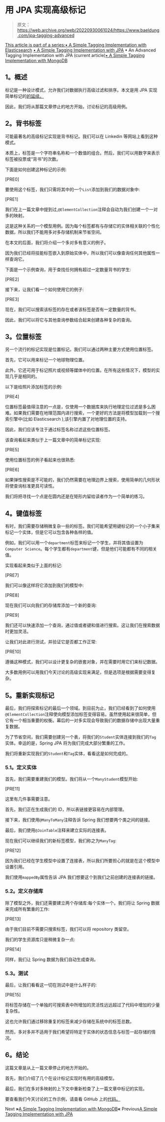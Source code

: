 # 用 JPA 实现高级标记

> 原文：<https://web.archive.org/web/20220930061024/https://www.baeldung.com/jpa-tagging-advanced>

[This article is part of a series:](javascript:void(0);)[• A Simple Tagging Implementation with Elasticsearch](/web/20220627174425/https://www.baeldung.com/elasticsearch-tagging)
[• A Simple Tagging Implementation with JPA](/web/20220627174425/https://www.baeldung.com/jpa-tagging)
• An Advanced Tagging Implementation with JPA (current article)[• A Simple Tagging Implementation with MongoDB](/web/20220627174425/https://www.baeldung.com/mongodb-tagging)

## **1。概述**

标记是一种设计模式，允许我们对数据执行高级过滤和排序。本文是用 JPA 实现简单标记的[的延续。](/web/20220627174425/https://www.baeldung.com/jpa-tagging)

因此，我们将从那篇文章停止的地方开始，讨论标记的高级用例。

## **2。背书标签**

可能最著名的高级标记实现是背书标记。我们可以在 Linkedin 等网站上看到这种模式。

本质上，标签是一个字符串名称和一个数值的组合。然后，我们可以用数字来表示标签被投票或“背书”的次数。

下面是如何创建这种标记的示例:

[PRE0]

要使用这个标签，我们只需将其中的一个`List`添加到我们的数据对象中:

[PRE1]

我们在上一篇文章中提到过,`@ElementCollection`注释会自动为我们创建一个一对多的映射。

这是这种关系的一个模型用例。因为每个标签都有与存储它的实体相关联的个性化数据，所以我们不能用多对多存储机制来节省空间。

在本文的后面，我们将介绍一个多对多有意义的例子。

因为我们已经将技能标签嵌入到原始实体中，所以我们可以像查询任何其他属性一样查询它。

下面是一个示例查询，用于查找任何拥有超过一定数量背书的学生:

[PRE2]

接下来，让我们看一个如何使用它的例子:

[PRE3]

现在，我们可以搜索该标签的存在或者该标签是否有一定数量的背书。

因此，我们可以将它与其他查询参数结合起来创建各种复杂的查询。

## **3。位置标签**

另一个流行的标记实现是位置标记。我们可以通过两种主要方式使用位置标签。

首先，它可以用来标记一个地球物理位置。

此外，它还可用于标记照片或视频等媒体中的位置。在所有这些情况下，模型的实现几乎是相同的。

以下是给照片添加标签的示例:

[PRE4]

位置标签最值得注意的一点是，仅使用一个数据库来执行地理定位过滤是多么困难。如果我们需要在地理范围内进行搜索，一个更好的方法是将模型加载到一个搜索引擎中(比如 Elasticsearch ),该引擎内置了对地理位置的支持。

因此，我们应该专注于通过标签名称过滤这些位置标签。

该查询看起来类似于上一篇文章中的简单标记实现:

[PRE5]

使用位置标签的例子看起来也很熟悉:

[PRE6]

如果弹性搜索是不可能的，我们仍然需要在地理边界上搜索，使用简单的几何形状将使查询标准更具可读性。

我们将把寻找一个点是在圆内还是在矩形内留给读者作为一个简单的练习。

## **4。键值标签**

有时，我们需要存储稍微复杂一些的标签。我们可能希望用键标记的一个小子集来标记一个实体，但是它可以包含各种各样的值。

例如，我们可以用一个`department`标签来标记一个学生，并将其值设置为`Computer Science`。每个学生都有`department`键，但是他们可能都有不同的相关值。

实现看起来类似于上面的标记:

[PRE7]

我们可以像这样将它添加到我们的模型中:

[PRE8]

现在我们可以向我们的存储库添加一个新的查询:

[PRE9]

我们还可以快速添加一个查询，通过值或者键和值进行搜索。这让我们在搜索数据时更加灵活。

让我们对此进行测试，并验证它是否都工作正常:

[PRE10]

遵循这种模式，我们可以设计更复杂的嵌套对象，并在需要时用它们来标记数据。

大多数用例可以用我们今天讨论的高级实现来满足，但是选项是根据需要变得复杂。

## **5。重新实现标记**

最后，我们将探索标记的最后一个领域。到目前为止，我们已经看到了如何使用`@ElementCollection`注释使向模型添加标签变得容易。虽然使用起来很简单，但它有一个相当重要的权衡。幕后的一对多实现会导致我们的数据存储中出现大量重复数据。

为了节省空间，我们需要创建另一个表，将我们的`Student`实体连接到我们的`Tag`实体。幸运的是，Spring JPA 将为我们完成大部分繁重的工作。

我们将重新实现我们的`Student`和`Tag`实体，看看这是如何完成的。

### **5.1。定义实体**

首先，我们需要重建我们的模型。我们将从一个`ManyStudent`模型开始:

[PRE11]

这里有几件事需要注意。

首先，我们正在生成我们的 ID，所以表链接更容易在内部管理。

接下来，我们使用`@ManyToMany`注释告诉 Spring 我们想要两个类之间的链接。

最后，我们使用`@JoinTable`注释来建立实际的连接表。

现在我们可以继续我们的新标签模型，我们称之为`ManyTag`:

[PRE12]

因为我们已经在学生模型中设置了连接表，所以我们所要担心的就是在这个模型中设置引用。

我们使用`mappedBy`属性告诉 JPA 我们想要这个到我们之前创建的连接表的链接。

### 5.2。定义存储库

除了模型之外，我们还需要建立两个存储库:每个实体一个。我们将让 Spring 数据来完成所有繁重的工作:

[PRE13]

由于我们目前不需要只搜索标签，我们可以将 repository 类留空。

我们的学生资源库只是稍微复杂一点:

[PRE14]

同样，我们让 Spring 数据为我们自动生成查询。

### 5.3。测试

最后，让我们看看这一切在测试中是什么样子的:

[PRE15]

将标签存储在一个单独的可搜索表中所增加的灵活性远远超过了代码中增加的少量复杂性。

这也允许我们通过移除重复的标签来减少存储在系统中的标签总数。

然而，多对多并不适用于我们希望将特定于实体的状态信息与标签一起存储的情况。

## **6。结论**

这篇文章是从上一篇文章停止的地方开始的。

首先，我们介绍了几个在设计标记实现时有用的高级模型。

最后，我们在多对多映射的上下文中重新检查了上一篇文章中标记的实现。

要查看我们今天讨论的工作示例，请查看 GitHub 上的[代码。](https://web.archive.org/web/20220627174425/https://github.com/eugenp/tutorials/tree/master/persistence-modules/spring-data-jpa-filtering)

Next **»**[A Simple Tagging Implementation with MongoDB](/web/20220627174425/https://www.baeldung.com/mongodb-tagging)**«** Previous[A Simple Tagging Implementation with JPA](/web/20220627174425/https://www.baeldung.com/jpa-tagging)